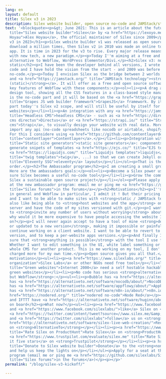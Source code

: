 ```yaml
---
lang: en
layout: default
title: Silex v3 in 2023
description: Silex website builder, open source no-code and JAMStack/static/serverless
text: '<blockquote><p>&gt; June 2021: This is an article about the future of <a href="https://www.silex.me/"
  title="Silex website builder">Silex</a> by <a href="https://lexoyo.me/" title="Alex
  Hoyau">Alex Hoyau</a>, the official maintainer of Silex since 2009</p></blockquote><h1>Silex
  v3 in 2023</h1><p>Silex website builder v1 was released as open source in 2009 and
  download a million times, then Silex v2 in 2010 was made an online tool and a downloadable
  app. It is time in 2023 for the v3 to rise. Every major release means a major rewrite
  with new tech, a new paradigm.</p><p>Today I''m aiming at a free and open source
  alternative to Webflow, WordPress Elementor/Divi.</p><h2>Silex v3: no-code meet
  static</h2><p>I have been the developer behind all versions, I wrote 99% of the
  code and I have hold the vision from the start - and 2009 was before Wix, before
  no-code.</p><p>Today I envision Silex as the bridge between 2 worlds: <strong>no-code</strong>
  and <a href="https://jamstack.org/" title="JAMStack technology"><strong>JAMStack
  (static)</strong></a>. It will offer as a free and open source software all the
  key features of Webflow with these components:</p><ol><li><p>A drag and drop web
  design tool, showing all the CSS features in a class-based style manager - that
  is the no-code part and it will be based on the <a href="https://grapesjs.com/"
  title="Grapes JS web builder framework">GrapesJS</a> framework. By itself, this
  part today''s Silex v2 scope, and will still be useful by itself for smaller simpler
  websites</p></li><li><p>An integration with any <a href="https://jamstack.org/headless-cms/"
  title="Headless CMS">headless CMS</a> - such as <a href="https://directus.io/" title="headless
  cms directus">Directus</a> or <a href="https://strapi.io/" title="Strapi headless
  cms">Strapi</a>, to visually design your website with real data. More generally
  import any api (no-code spreadsheets like nocodb or airtable, shopify, WordPress...).
  For this I considere using <a href="https://github.com/contentlayerdev/contentlayer"
  title="contentlayer">Contentlayer</a>.</p></li><li><p>Integration with <a href="https://jamstack.org/generators/"
  title="Static site generators">static site generators</a>: components which transparently
  generate snipets of templates <a href="https://ejs.co/" title="EJS template">(ejs</a>,
  <a href="https://liquidjs.com/" title="Liquidjs templates">liquidjs</a>, <a href="https://twig.symfony.com/"
  title="twig templates">twig</a>, ...) so that we can create Jekyll or <a href="https://www.11ty.dev/"
  title="Eleventy SSG">eleventy</a> layouts</p></li></ol><p>That is the plan, in that
  order.</p><h2>The Ambassador program</h2><p>I am creating a small group of ambassadors.
  Here are the ambassadors goals:</p><ol><li><p>Become a Silex power user</p></li><li><p>Make
  sure Silex becomes a useful no-code tool</p></li><li><p>Grow the community and make
  Silex a sustainable open source project</p></li></ol><p>Please apply for a seat
  at the new ambassador program: email me or ping me <a href="https://github.com/silexlabs/Silex/discussions"
  title="Silex forums">in the forums</a></p><h2>Motivations</h2><p>I''m a fan of no-code
  in general and Webflow in particular, I admit it ! But their pricing is a bit off
  and I want to be able to make sites with <strong>static / JAMStack technology</strong></p><p>I
  also like being able to <strong>host websites and the app</strong> on my (green)
  server and have the code of my sites versioned with git.</p><p>I want to be able
  to <strong>invite any number of users without worrying</strong> about the cost,
  why would it be more expensive to have people accessing the website I am working
  on?</p><p>I will never again accept to have a tool of mine <strong>decommissioned
  or updated to a new version</strong>, making it impossible or painful for me to
  continue working on a client website. I want to be able to revert to a previous
  version, and to keep a per-website apps versions.</p><p>And finally I need to be
  sure that <strong>anything is possible</strong> with the tool I use for my clients.
  Whether I want to edit something in the UI, white label something or change the
  whole CMS for another product. This is me working on my tool, I don''t want to be
  charged more for my own time.</p><p>Open source gives you all that.</p><p>My other
  motivations</p><ul><li><p><a href="https://www.silexlabs.org/" title="Silex Labs
  organization">Silex Labs</a> or other NGOs need free tools</p></li><li><p><a href="https://internet2000.net/"
  title="Green websites">Internet 2000</a> need a self hostable hackable tool to create
  green websites</p></li><li><p>No code has serious <strong>alternatives for everything
  but Webflow</strong>:</p><ul><li><p>Bubble has <a href="https://alternativeto.net/software/appsmith/about/">Appsmith</a></p></li><li><p>Airtable
  has <a href="https://alternativeto.net/software/nocodb/about/">NocoDB</a></p></li><li><p>Notion
  has <a href="https://alternativeto.net/software/appflowy/about/">AppFlowy</a></p></li><li><p>Make/integromat
  has <a href="https://alternativeto.net/software/n8n-io/about/">n8n.io</a> and <a
  href="https://nodered.org/" title="nodered no-code">Node Red</a></p></li><li><p>Zapier
  and IFTTT have <a href="https://alternativeto.net/software/huginn/about/">Huginn</a></p></li><li><p>...</p></li></ul></li></ul><h2>Get
  on board</h2><p>What now?</p><ul><li><p><a href="https://www.facebook.com/sharer/sharer.php?u=www.silex.me&amp;t=Silex,%20html%20website%20builder">Share</a>
  and <a href="https://www.facebook.com/silexlabs/">like</a> Silex on <strong>Facebook</strong>,
  <a href="https://twitter.com/intent/tweet?source=//www.silex.me/&amp;text=Silex,%20html%20website%20builder:%20http://www.silex.me/&amp;via=silexlabs">share</a>
  and <a href="https://twitter.com/silexlabs">follow</a> us on <strong>Twitter</strong></p></li><li><p><a
  href="http://alternativeto.net/software/silex-live-web-creation/">Recommend</a>
  on <strong>AlternativeTo</strong></p></li><li><p><a href="https://www.producthunt.com/products/silex#silex"
  title="Rate Silex on ProductHunt">Rate Silex</a> on <strong>ProductHunt</strong>,
  <a href="https://www.trustpilot.com/evaluate/silex.me" title="Rate Silex on Trustpilot">give
  it five stars</a> on <strong>Trustpilot</strong></p></li><li><p><a href="https://opencollective.com/silex"
  title="Donate to Silex website builder">Donate</a> to the <strong>non profit organization</strong>
  and help us keep the lights on</p></li></ul><p>Apply for a seat at the new ambassador
  program (email me or ping me <a href="https://github.com/silexlabs/Silex/discussions"
  title="Silex forums">in the forums</a>)</p><p></p>'
permalink: "/blog/silex-v3-kickoff/"

---
```


